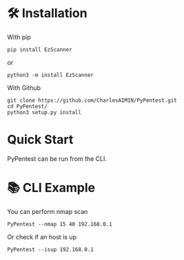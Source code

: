 # 🛠️ Installation

With pip

```
pip install EzScanner
```
or

```
python3 -m install EzScanner
```


With Github

```
git clone https://github.com/CharlesAIMIN/PyPentest.git
cd PyPentest/
python3 setup.py install
```

# Quick Start
PyPentest can be run from the CLI.

# 📚 CLI Example

You can perform nmap scan

```
PyPentest --nmap 15 40 192.168.0.1
```

Or check if an host is up

```
PyPentest --isup 192.168.0.1
```
